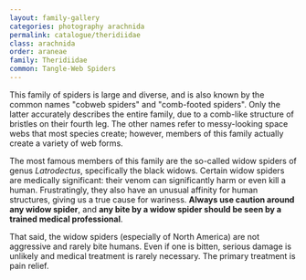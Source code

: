 ```yaml
---
layout: family-gallery
categories: photography arachnida
permalink: catalogue/theridiidae
class: arachnida
order: araneae
family: Theridiidae
common: Tangle-Web Spiders
---
```


This family of spiders is large and diverse, and is also known by the common names "cobweb spiders" and "comb-footed spiders". Only the latter accurately describes the entire family, due to a comb-like structure of bristles on their fourth leg. The other names refer to messy-looking space webs that most species create; however, members of this family actually create a variety of web forms.

The most famous members of this family are the so-called widow spiders of genus _Latrodectus_, specifically the black widows. Certain widow spiders are medically significant: their venom can significantly harm or even kill a human. Frustratingly, they also have an unusual affinity for human structures, giving us a true cause for wariness. **Always use caution around any widow spider**, and **any bite by a widow spider should be seen by a trained medical professional**.

That said, the widow spiders (especially of North America) are not aggressive and rarely bite humans. Even if one is bitten, serious damage is unlikely and medical treatment is rarely necessary. The primary treatment is pain relief.